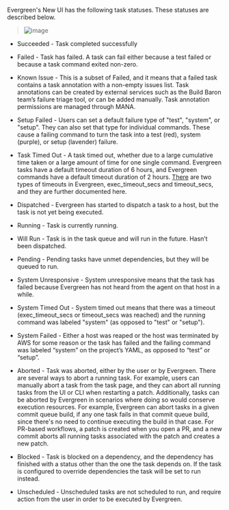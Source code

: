 Evergreen's New UI has the following task statuses.  These statuses are described below. 
> ![image](https://user-images.githubusercontent.com/94386332/176959251-0f71c73a-9c79-4c7b-909a-6869558142ac.png)

* Succeeded - Task completed successfully
* Failed -  Task has failed. A task can fail either because a test failed or because a task command exited non-zero.
* Known Issue - This is a subset of Failed, and it means that a failed task contains a task annotation with a non-empty issues list.  Task annotations can be created by external services such as the Build Baron team’s failure triage tool, or can be added manually.  Task annotation permissions are managed through MANA. 
* Setup Failed -  Users can set a default failure type of "test", "system", or "setup". They can also set that type for individual commands. These cause a failing command to turn the task into a test (red), system (purple), or setup (lavender) failure.
* Task Timed Out -  A task timed out, whether due to a large cumulative time taken or a large amount of time for one single command.  Evergreen tasks have a default timeout duration of 6 hours, and Evergreen commands have a default timeout duration of 2 hours. [There](https://github.com/evergreen-ci/evergreen/wiki/Project-Configuration-Files#pre-post-and-timeout.) are two types of timeouts in Evergreen, exec_timeout_secs and timeout_secs, and they are further documented here. 
* Dispatched - Evergreen has started to dispatch a task to a host, but the task is not yet being executed. 
* Running - Task is currently running. 
* Will Run - Task is in the task queue and will run in the future. Hasn’t been dispatched. 
* Pending - Pending tasks have unmet dependencies, but they will be queued to run.

* System Unresponsive - System unresponsive means that the task has failed because Evergreen has not heard from the agent on that host in a while. 

* System Timed Out - System timed out means that there was a timeout (exec_timeout_secs or timeout_secs was reached) and the running command was labeled "system" (as opposed to "test" or "setup").

* System Failed - Either a host was reaped or the host was terminated by AWS for some reason or the task has failed and the failing command was labeled “system” on the project’s YAML, as opposed to “test” or “setup”. 
* Aborted - Task was aborted, either by the user or by Evergreen. There are several ways to abort a running task. For example, users can manually abort a task from the task page, and they can abort all running tasks from the UI or CLI when restarting a patch. Additionally, tasks can be aborted by Evergreen in scenarios where doing so would conserve execution resources. For example, Evergreen can abort tasks in a given commit queue build, if any one task fails in that commit queue build, since there's no need to continue executing the build in that case.  For PR-based workflows, a patch is created when you open a PR, and a new commit aborts all running tasks associated with the patch and creates a new patch. 
* Blocked -  Task is blocked on a dependency, and the dependency has finished with a status other than the one the task depends on. If the task is configured to override dependencies the task will be set to run instead. 
* Unscheduled - Unscheduled tasks are not scheduled to run, and require action from the user in order to be executed by Evergreen.
